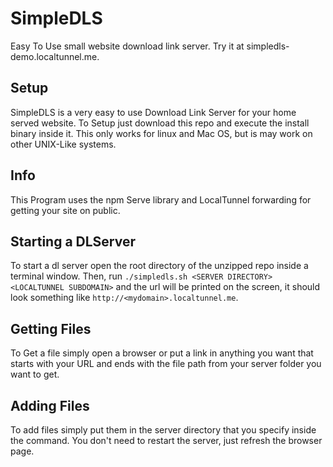# SimpleDLS
Easy To Use small website download link server. Try it at simpledls-demo.localtunnel.me.

## Setup
SimpleDLS is a very easy to use Download Link Server for your home served website.
To Setup just download this repo and execute the install binary inside it. This only works for linux and Mac OS,
but is may work on other UNIX-Like systems.

## Info
This Program uses the npm Serve library and LocalTunnel forwarding for getting your site on public.

## Starting a  DLServer
To start a dl server open the root directory of the unzipped repo inside a terminal window.
Then, run `./simpledls.sh <SERVER DIRECTORY> <LOCALTUNNEL SUBDOMAIN>` and the url will be printed on the screen, it should look something
like `http://<mydomain>.localtunnel.me`.

## Getting Files
To Get a file simply open a browser or put a link in anything you want that starts with your URL and ends with the file path from
your server folder you want to get.

## Adding Files
To add files simply put them in the server directory that you specify inside the command. You don't need to restart the server,
just refresh the browser page.
